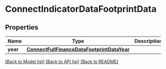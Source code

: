 # ConnectIndicatorDataFootprintData

## Properties
Name | Type | Description | Notes
------------ | ------------- | ------------- | -------------
**year** | [**ConnectFullFinanceDataFootprintDataYear**](ConnectFullFinanceDataFootprintDataYear.md) |  | [optional] 

[[Back to Model list]](../README.md#documentation-for-models) [[Back to API list]](../README.md#documentation-for-api-endpoints) [[Back to README]](../README.md)

